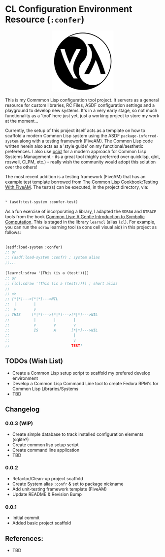 # CL Configuration Environment Resource (`:confer`)


<p align="center">
  <img src="assets/yin-yang-lisp-logo_512_svg.png" width="200" />
</p>

This is my Commmon Lisp configuration tool project. It servers as a general
resource for custom libraries, RC Files, ASDF configuration settings
and a playground to develop new systems. It's in a very early stage, so not
much functionality as a 'tool' here just yet, just a working project to store my
work at the moment...

Currently, the setup of this project itself acts as a template on how to scaffold
a modern Common Lisp system using the ASDF `package-inferred-system` along with a testing
framework (FiveAM). The Common Lisp code written herein also acts as a 'style guide' on my
functional/aesthetic preferences. I also use [ocicl](https://github.com/ocicl/ocicl) for
a modern approach for Common Lisp Systems Management - its a great tool (highly preferred
over quicklisp, qlot, roswell, CLPM, etc.) - really wish the community would adopt this
solution over the others!

The most recent addition is a testing framework (FiveAM) that has an example test template
borrowed from 
[The Common Lisp Cookbook:Testing With FiveAM](https://lispcookbook.github.io/cl-cookbook/testing.html#testing-with-fiveam).
The test(s) can be executed, in the project directory, via:

```lisp

* (asdf:test-system :confer-test)

```

As a fun exercise of incorporating a library, I adapted the `SDRAW` and `DTRACE` tools from
the book 
[Common Lisp: A Gentle Introduction to Symbolic Computation](https://www.cs.cmu.edu/~dst/LispBook/).
This is staged in the library `learncl` (alias `lcl`). For example, you can run the `sdraw`
learning tool (a cons cell visual aid) in this project as follows:

```lisp

(asdf:load-system :confer)
;; or
;; (asdf:load-system :confr) ; system alias
;;...

(learncl:sdraw '(This (is a (test!))))
;; or
;; (lcl:sdraw '(This (is a (test!)))) ; short alias
;;
;; =>
;; [*|*]--->[*|*]--->NIL
;;  |        |
;;  v        v
;; THIS     [*|*]--->[*|*]--->[*|*]--->NIL
;;           |        |        |
;;           v        v        v
;;           IS       A       [*|*]--->NIL
;;                             |
;;                             v
;;                            TEST!

```

## TODOs (Wish List)

 - Create a Common Lisp setup script to scaffold my prefered develop environment
 - Develop a Common Lisp Command Line tool to create Fedora RPM's for Common Lisp Libraries/Systems
 - TBD

## Changelog

### 0.0.3 (WIP)

  - Create simple database to track installed configuration elements (sqlite?)
  - Create common lisp setup script
  - Create command line application
  - TBD

### 0.0.2

  - Refactor/Clean-up project scaffold
  - Create System alias `:confr` & set to package nickname
  - Add unit-testing framework template (FiveAM)
  - Update README & Revision Bump

### 0.0.1

  - Initial commit
  - Added basic project scaffold

   
## References:

 - TBD

